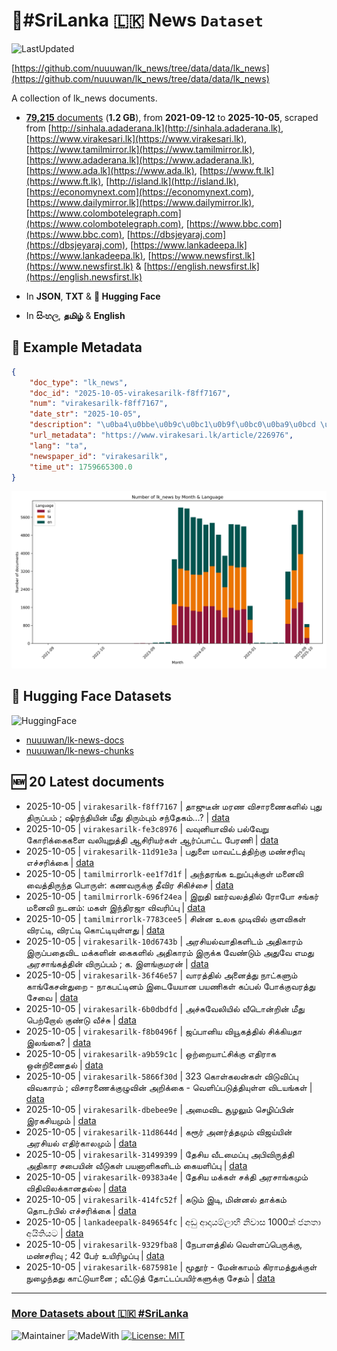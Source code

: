 # 📄#SriLanka 🇱🇰 News `Dataset`

![LastUpdated](https://img.shields.io/badge/last_updated-2025--10--05_17:52:57-green)

[https://github.com/nuuuwan/lk_news/tree/data/data/lk_news](https://github.com/nuuuwan/lk_news/tree/data/data/lk_news)

A collection of lk_news documents.

- [**79,215** documents](https://github.com/nuuuwan/lk_news/tree/data/data/lk_news) (**1.2 GB**), from **2021-09-12** to **2025-10-05**, scraped from [http://sinhala.adaderana.lk](http://sinhala.adaderana.lk), [https://www.virakesari.lk](https://www.virakesari.lk), [https://www.tamilmirror.lk](https://www.tamilmirror.lk), [https://www.adaderana.lk](https://www.adaderana.lk), [https://www.ada.lk](https://www.ada.lk), [https://www.ft.lk](https://www.ft.lk), [http://island.lk](http://island.lk), [https://economynext.com](https://economynext.com), [https://www.dailymirror.lk](https://www.dailymirror.lk), [https://www.colombotelegraph.com](https://www.colombotelegraph.com), [https://www.bbc.com](https://www.bbc.com), [https://dbsjeyaraj.com](https://dbsjeyaraj.com), [https://www.lankadeepa.lk](https://www.lankadeepa.lk), [https://www.newsfirst.lk](https://www.newsfirst.lk) & [https://english.newsfirst.lk](https://english.newsfirst.lk)

- In **JSON**, **TXT** & **🤗 Hugging Face**

- In **සිංහල**, **தமிழ்** & **English**

## 📝 Example Metadata

```json
{
    "doc_type": "lk_news",
    "doc_id": "2025-10-05-virakesarilk-f8ff7167",
    "num": "virakesarilk-f8ff7167",
    "date_str": "2025-10-05",
    "description": "\u0ba4\u0bbe\u0b9c\u0bc1\u0b9f\u0bc0\u0ba9\u0bcd \u0bae\u0bb0\u0ba3 \u0bb5\u0bbf\u0b9a\u0bbe\u0bb0\u0ba3\u0bc8\u0b95\u0bb3\u0bbf\u0bb2\u0bcd \u0baa\u0bc1\u0ba4\u0bc1 \u0ba4\u0bbf\u0bb0\u0bc1\u0baa\u0bcd\u0baa\u0bae\u0bcd ; \u0bb7\u0bbf\u0bb0\u0ba8\u0bcd\u0ba4\u0bbf\u0baf\u0bbf\u0ba9\u0bcd \u0bae\u0bc0\u0ba4\u0bc1 \u0ba4\u0bbf\u0bb0\u0bc1\u0bae\u0bcd\u0baa\u0bc1\u0bae\u0bcd \u0b9a\u0ba8\u0bcd\u0ba4\u0bc7\u0b95\u0bae\u0bcd\u2026?",
    "url_metadata": "https://www.virakesari.lk/article/226976",
    "lang": "ta",
    "newspaper_id": "virakesarilk",
    "time_ut": 1759665300.0
}
```

![Chart](https://raw.githubusercontent.com/nuuuwan/lk_news/refs/heads/data/data/lk_news/docs_by_month_and_lang.png)

## 🤗 Hugging Face Datasets

![HuggingFace](https://img.shields.io/badge/-HuggingFace-FDEE21?style=for-the-badge&logo=HuggingFace)

- [nuuuwan/lk-news-docs](https://huggingface.co/datasets/nuuuwan/lk-news-docs)
- [nuuuwan/lk-news-chunks](https://huggingface.co/datasets/nuuuwan/lk-news-chunks)

## 🆕 20 Latest documents

- 2025-10-05 | `virakesarilk-f8ff7167` | தாஜுடீன் மரண விசாரணைகளில் புது திருப்பம் ; ஷிரந்தியின் மீது திரும்பும் சந்தேகம்…? | [data](https://github.com/nuuuwan/lk_news/tree/data/data/lk_news/2020s/2025/2025-10-05-virakesarilk-f8ff7167)
- 2025-10-05 | `virakesarilk-fe3c8976` | வவுனியாவில் பல்வேறு கோரிக்கைகளை வலியுறுத்தி ஆசிரியர்கள் ஆர்ப்பாட்ட பேரணி | [data](https://github.com/nuuuwan/lk_news/tree/data/data/lk_news/2020s/2025/2025-10-05-virakesarilk-fe3c8976)
- 2025-10-05 | `virakesarilk-11d91e3a` | பதுளை மாவட்டத்திற்கு மண்சரிவு எச்சரிக்கை | [data](https://github.com/nuuuwan/lk_news/tree/data/data/lk_news/2020s/2025/2025-10-05-virakesarilk-11d91e3a)
- 2025-10-05 | `tamilmirrorlk-ee1f7d1f` | அந்தரங்க உறுப்புக்குள் மனைவி வைத்திருந்த பொருள்:   கணவருக்கு தீவிர சிகிச்சை | [data](https://github.com/nuuuwan/lk_news/tree/data/data/lk_news/2020s/2025/2025-10-05-tamilmirrorlk-ee1f7d1f)
- 2025-10-05 | `tamilmirrorlk-696f24ea` | இறுதி ஊர்வலத்தில் ரோபோ சங்கர் மனைவி நடனம்: மகள் இந்திரஜா விவரிப்பு | [data](https://github.com/nuuuwan/lk_news/tree/data/data/lk_news/2020s/2025/2025-10-05-tamilmirrorlk-696f24ea)
- 2025-10-05 | `tamilmirrorlk-7783cee5` | சின்ன உலக முடிவில் குளவிகள் விரட்டி, ​விரட்டி கொட்டியுள்ளது | [data](https://github.com/nuuuwan/lk_news/tree/data/data/lk_news/2020s/2025/2025-10-05-tamilmirrorlk-7783cee5)
- 2025-10-05 | `virakesarilk-10d6743b` | அரசியல்வாதிகளிடம் அதிகாரம் இருப்பதைவிட மக்களின் கைகளில் அதிகாரம் இருக்க வேண்டும் அதுவே எமது அரசாங்கத்தின் விருப்பம் ; க. இளங்குமரன் | [data](https://github.com/nuuuwan/lk_news/tree/data/data/lk_news/2020s/2025/2025-10-05-virakesarilk-10d6743b)
- 2025-10-05 | `virakesarilk-36f46e57` | வாரத்தில் அனைத்து நாட்களும் காங்கேசன்துறை - நாகபட்டினம் இடையேயான பயணிகள் கப்பல் போக்குவரத்து சேவை | [data](https://github.com/nuuuwan/lk_news/tree/data/data/lk_news/2020s/2025/2025-10-05-virakesarilk-36f46e57)
- 2025-10-05 | `virakesarilk-6b0dbdfd` | அச்சுவேலியில் வீடொன்றின் மீது பெற்றோல் குண்டு வீச்சு | [data](https://github.com/nuuuwan/lk_news/tree/data/data/lk_news/2020s/2025/2025-10-05-virakesarilk-6b0dbdfd)
- 2025-10-05 | `virakesarilk-f8b0496f` | ஜப்பானிய வியூகத்தில் சிக்கியதா இலங்கை? | [data](https://github.com/nuuuwan/lk_news/tree/data/data/lk_news/2020s/2025/2025-10-05-virakesarilk-f8b0496f)
- 2025-10-05 | `virakesarilk-a9b59c1c` | ஒற்றையாட்சிக்கு எதிராக ஒன்றிணைதல் | [data](https://github.com/nuuuwan/lk_news/tree/data/data/lk_news/2020s/2025/2025-10-05-virakesarilk-a9b59c1c)
- 2025-10-05 | `virakesarilk-5866f30d` | 323 கொள்கலன்கள் விடுவிப்பு விவகாரம் ;  விசாரணைக்குழுவின் அறிக்கை - வெளிப்படுத்தியுள்ள விடயங்கள் | [data](https://github.com/nuuuwan/lk_news/tree/data/data/lk_news/2020s/2025/2025-10-05-virakesarilk-5866f30d)
- 2025-10-05 | `virakesarilk-dbebee9e` | அமைவிட சூழலும் செழிப்பின் இரகசியமும் | [data](https://github.com/nuuuwan/lk_news/tree/data/data/lk_news/2020s/2025/2025-10-05-virakesarilk-dbebee9e)
- 2025-10-05 | `virakesarilk-11d8644d` | கரூர் அனர்த்தமும் விஜய்யின் அரசியல் எதிர்காலமும் | [data](https://github.com/nuuuwan/lk_news/tree/data/data/lk_news/2020s/2025/2025-10-05-virakesarilk-11d8644d)
- 2025-10-05 | `virakesarilk-31499399` | தேசிய வீடமைப்பு அபிவிருத்தி அதிகார சபையின் வீடுகள் பயனாளிகளிடம் கையளிப்பு | [data](https://github.com/nuuuwan/lk_news/tree/data/data/lk_news/2020s/2025/2025-10-05-virakesarilk-31499399)
- 2025-10-05 | `virakesarilk-09383a4e` | தேசிய மக்கள் சக்தி அரசாங்கமும் விதிவிலக்கானதல்ல | [data](https://github.com/nuuuwan/lk_news/tree/data/data/lk_news/2020s/2025/2025-10-05-virakesarilk-09383a4e)
- 2025-10-05 | `virakesarilk-414fc52f` | கடும் இடி, மின்னல் தாக்கம் தொடர்பில் எச்சரிக்கை | [data](https://github.com/nuuuwan/lk_news/tree/data/data/lk_news/2020s/2025/2025-10-05-virakesarilk-414fc52f)
- 2025-10-05 | `lankadeepalk-849654fc` | අඩු ආදායම්ලාභී  නිවාස 1000ක් ජනතා අයිතියට | [data](https://github.com/nuuuwan/lk_news/tree/data/data/lk_news/2020s/2025/2025-10-05-lankadeepalk-849654fc)
- 2025-10-05 | `virakesarilk-9329fba8` | நேபாளத்தில் வெள்ளப்பெருக்கு, மண்சரிவு ; 42 பேர் உயிரிழப்பு | [data](https://github.com/nuuuwan/lk_news/tree/data/data/lk_news/2020s/2025/2025-10-05-virakesarilk-9329fba8)
- 2025-10-05 | `virakesarilk-6875981e` | மூதூர் - மேன்காமம் கிராமத்துக்குள் நுழைந்தது  காட்டுயானை ; வீட்டுத் தோட்டப்பயிர்களுக்கு சேதம் | [data](https://github.com/nuuuwan/lk_news/tree/data/data/lk_news/2020s/2025/2025-10-05-virakesarilk-6875981e)

---

### [More Datasets about 🇱🇰 #SriLanka](https://github.com/nuuuwan/lk_datasets)

![Maintainer](https://img.shields.io/badge/maintainer-nuuuwan-red)
![MadeWith](https://img.shields.io/badge/made_with-python-blue)
[![License: MIT](https://img.shields.io/badge/License-MIT-yellow.svg)](https://opensource.org/licenses/MIT)
